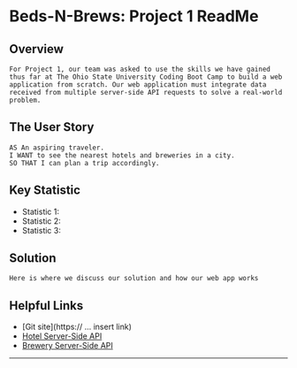 # Beds-N-Brews: Project 1 ReadMe

## Overview

```
For Project 1, our team was asked to use the skills we have gained thus far at The Ohio State University Coding Boot Camp to build a web application from scratch. Our web application must integrate data received from multiple server-side API requests to solve a real-world problem.
```

## The User Story

```
AS An aspiring traveler.
I WANT to see the nearest hotels and breweries in a city.
SO THAT I can plan a trip accordingly.
```

## Key Statistic
* Statistic 1:
* Statistic 2:
* Statistic 3:

## Solution

```
Here is where we discuss our solution and how our web app works
```

## Helpful Links
* [Git site](https:// ... insert link)
* [Hotel Server-Side API](https://git-scm.com/book/en/v2/Git-Branching-Branching-Workflows)
* [Brewery Server-Side API](https://www.learnenough.com/git-tutorial/getting_started)

- - -